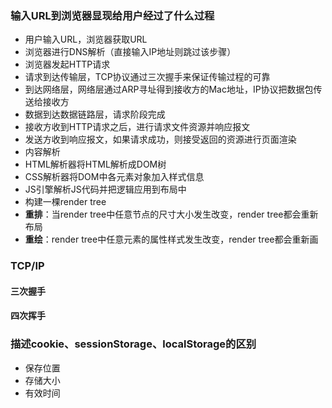 
### 输入URL到浏览器显现给用户经过了什么过程
- 用户输入URL，浏览器获取URL
- 浏览器进行DNS解析（直接输入IP地址则跳过该步骤）
- 浏览器发起HTTP请求
- 请求到达传输层，TCP协议通过三次握手来保证传输过程的可靠
- 到达网络层，网络层通过ARP寻址得到接收方的Mac地址，IP协议把数据包传送给接收方
- 数据到达数据链路层，请求阶段完成
- 接收方收到HTTP请求之后，进行请求文件资源并响应报文
- 发送方收到响应报文，如果请求成功，则接受返回的资源进行页面渲染
- 内容解析
- HTML解析器将HTML解析成DOM树
- CSS解析器将DOM中各元素对象加入样式信息
- JS引擎解析JS代码并把逻辑应用到布局中
- 构建一棵render tree
- **重排**：当render tree中任意节点的尺寸大小发生改变，render tree都会重新布局
- **重绘**：render tree中任意元素的属性样式发生改变，render tree都会重新画
### TCP/IP
#### 三次握手
#### 四次挥手
### 描述cookie、sessionStorage、localStorage的区别
- 保存位置
- 存储大小
- 有效时间